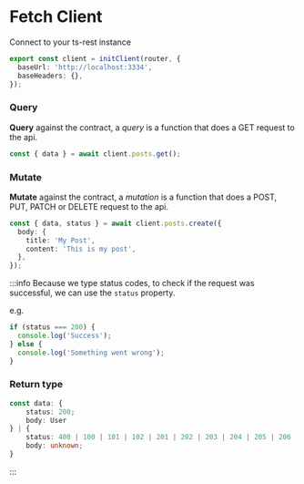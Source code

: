 # Fetch Client

Connect to your ts-rest instance

```typescript
export const client = initClient(router, {
  baseUrl: 'http://localhost:3334',
  baseHeaders: {},
});
```

### Query

**Query** against the contract, a _query_ is a function that does a GET request to the api.

```typescript
const { data } = await client.posts.get();
```

### Mutate

**Mutate** against the contract, a _mutation_ is a function that does a POST, PUT, PATCH or DELETE request to the api.

```typescript
const { data, status } = await client.posts.create({
  body: {
    title: 'My Post',
    content: 'This is my post',
  },
});
```

:::info
Because we type status codes, to check if the request was successful, we can use the `status` property.

e.g.

```typescript
if (status === 200) {
  console.log('Success');
} else {
  console.log('Something went wrong');
}
```

### Return type

```typescript
const data: {
    status: 200;
    body: User
} | {
    status: 400 | 100 | 101 | 102 | 201 | 202 | 203 | 204 | 205 | 206 | 207 | 300 | 301 | 302 | 303 | 304 | 305 | 307 | ... 36 more ... | 511;
    body: unknown;
}
```

:::
